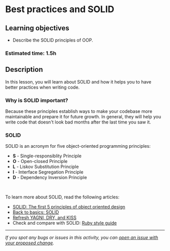 # Best practices and SOLID

## Learning objectives
- Describe the SOLID principles of OOP.

### Estimated time: 1.5h

## Description
In this lesson, you will learn about SOLID and how it helps you to have better practices when writing code.

### Why is SOLID important?
Because these principles establish ways to make your codebase more maintainable and prepare it for future growth. In general, they will help you write code that doesn't look bad months after the last time you saw it.

### SOLID
SOLID is an acronym for five object-oriented programming principles:

- **S** - Single-responsiblity Principle
- **O** - Open-closed Principle
- **L** - Liskov Substitution Principle
- **I** - Interface Segregation Principle
- **D** - Dependency Inversion Principle

</br>

To learn more about SOLID, read the following articles:
- [SOLID: The first 5 principles of object oriented design](https://www.digitalocean.com/community/conceptual_articles/s-o-l-i-d-the-first-five-principles-of-object-oriented-design)
- [Back to basics: SOLID](https://thoughtbot.com/blog/back-to-basics-solid)
- [Refresh YAGNI, DRY, and KISS](https://www.itexico.com/blog/software-development-kiss-yagni-dry-3-principles-to-simplify-your-life)
- Check and compare with SOLID: [Ruby style guide](https://github.com/github/rubocop-github/blob/master/STYLEGUIDE.md)

------

_If you spot any bugs or issues in this activity, you can [open an issue with your proposed change](https://github.com/microverseinc/curriculum-transversal-skills/blob/main/git-github/articles/open_issue.md)._
